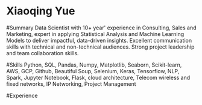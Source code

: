 # Xiaoqing Yue
#Summary
Data Scientist with 10+ year' experience in Consulting, Sales and Marketing, expert in applying Statistical Analysis and Machine Learning Models to deliver impactful, data-driven insights. Excellent communication skills with technical and non-technical audiences. Strong project leadership and team collaboration skills.

#Skills
Python, SQL, Pandas, Numpy, Matplotlib, Seaborn, Scikit-learn, AWS, GCP, Github, Beautiful Soup, Selenium, Keras, Tensorflow, NLP, Spark, Jupyter Notebook, Flask, cloud architecture, Telecom wireless and fixed networks, IP Networking, Project Management

#Experience
